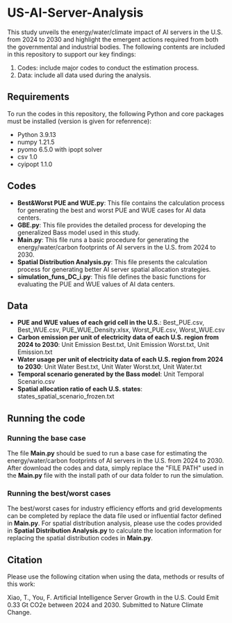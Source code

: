 # US-AI-Server-Analysis
This study unveils the energy/water/climate impact of AI servers in the U.S. from 2024 to 2030 and highlight the emergent actions required from both the governmental and industrial bodies. The following contents are included in this repository to support our key findings:
1. Codes: include major codes to conduct the estimation process.
2. Data: include all data used during the analysis.

## Requirements
To run the codes in this repository, the following Python and core packages must be installed (version is given for refenrence):
- Python 3.9.13
- numpy 1.21.5
- pyomo 6.5.0 with ipopt solver
- csv 1.0
- cyipopt 1.1.0

## Codes
- **Best&Worst PUE and WUE.py**: This file contains the calculation process for generating the best and worst PUE and WUE cases for AI data centers.
- **GBE.py**: This file provides the detailed process for developing the generalized Bass model used in this study.
- **Main.py**: This file runs a basic procedure for generating the energy/water/carbon footprints of AI servers in the U.S. from 2024 to 2030.
- **Spatial Distribution Analysis.py**: This file presents the calculation process for generating better AI server spatial allocation strategies.
- **simulation_funs_DC_i.py**: This file defines the basic functions for evaluating the PUE and WUE values of AI data centers.

## Data
- **PUE and WUE values of each grid cell in the U.S.**: Best_PUE.csv, Best_WUE.csv, PUE_WUE_Density.xlsx, Worst_PUE.csv, Worst_WUE.csv
- **Carbon emission per unit of electricity data of each U.S. region from 2024 to 2030**: Unit Emission Best.txt, Unit Emission Worst.txt, Unit Emission.txt
- **Water usage per unit of electricity data of each U.S. region from 2024 to 2030**: Unit Water Best.txt, Unit Water Worst.txt, Unit Water.txt
- **Temporal scenario generated by the Bass model**: Unit Temporal Scenario.csv
- **Spatial allocation ratio of each U.S. states**: states_spatial_scenario_frozen.txt

## Running the code
### Running the base case
The file **Main.py** should be sued to run a base case for estimating the energy/water/carbon footprints of AI servers in the U.S. from 2024 to 2030. After download the codes and data, simply replace the "FILE PATH" used in the **Main.py** file with the install path of our data folder to run the simulation.
### Running the best/worst cases
The best/worst cases for industry efficiency efforts and grid developments can be completed by replace the data file used or influential factor defined in **Main.py**. For spatial distribution analysis, please use the codes provided in **Spatial Distribution Analysis.py** to calculate the location information for replacing the spatial distribution codes in **Main.py**.

## Citation
Please use the following citation when using the data, methods or results of this work:

Xiao, T., You, F. Artificial Intelligence Server Growth in the U.S. Could Emit 0.33 Gt CO2e between 2024 and 2030. Submitted to Nature Climate Change.

